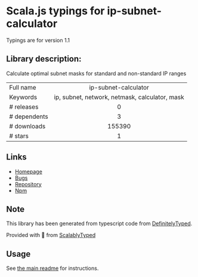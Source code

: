 
# Scala.js typings for ip-subnet-calculator

Typings are for version 1.1

## Library description:
Calculate optimal subnet masks for standard and non-standard IP ranges

|                    |                 |
| ------------------ | :-------------: |
| Full name          | ip-subnet-calculator |
| Keywords           | ip, subnet, network, netmask, calculator, mask |
| # releases         | 0 |
| # dependents       | 3 |
| # downloads        | 155390 |
| # stars            | 1 |

## Links
- [Homepage](https://github.com/franksrevenge/IPSubnetCalculator)
- [Bugs](https://github.com/franksrevenge/IPSubnetCalculator/issues)
- [Repository](https://github.com/franksrevenge/IPSubnetCalculator)
- [Npm](https://www.npmjs.com/package/ip-subnet-calculator)
    


## Note
This library has been generated from typescript code from [DefinitelyTyped](https://definitelytyped.org).

Provided with :purple_heart: from [ScalablyTyped](https://github.com/oyvindberg/ScalablyTyped)

## Usage
See [the main readme](../../readme.md) for instructions.



